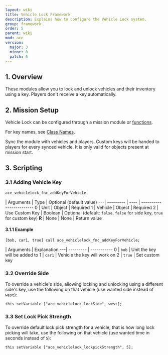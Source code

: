 ```yaml
---
layout: wiki
title: Vehicle Lock Framework
description: Explains how to configure the Vehicle Lock system.
group: framework
order: 5
parent: wiki
mod: ace
version:
  major: 3
  minor: 0
  patch: 0
---
```


## 1. Overview

These modules allow you to lock and unlock vehicles and their inventory using a key. Players don't receive a key automatically.

## 2. Mission Setup

Vehicle Lock can be configured through a mission module or [functions](#scripting).

For key names, see [Class Names](../class-names.html#vehicle-lock).

Sync the module with vehicles and players. Custom keys will be handed to players for every synced vehicle. It is only valid for objects present at mission start.


## 3. Scripting

### 3.1 Adding Vehicle Key

`ace_vehiclelock_fnc_addKeyForVehicle`

   | Arguments | Type | Optional (default value)
---| --------- | ---- | ------------------------
0  | Unit | Object | Required
1  | Vehicle | Object | Required
2  | Use Custom Key | Boolean | Optional (default: `false`, `false` for side key, `true` for custom key)
**R** | None | None | Return value

#### 3.1.1 Example

`[bob, car1, true] call ace_vehiclelock_fnc_addKeyForVehicle;`

   | Arguments | Explanation
---| --------- | -----------
0  | `bob` | Unit the key will be added to
1  | `car1` | Vehicle the key will work on
2  | `true` | Set custom key

### 3.2 Override Side

To override a vehicle's side, allowing locking and unlocking using a different side's key, use the following on that vehicle (use wanted side instead of `west`):

```sqf
this setVariable ["ace_vehiclelock_lockSide", west];
```

### 3.3 Set Lock Pick Strength

To override default lock pick strength for a vehicle, that is how long lock picking will take, use the following on that vehicle (use wanted time in seconds instead of `5`):

```sqf
this setVariable ["ace_vehiclelock_lockpickStrength", 5];
```
